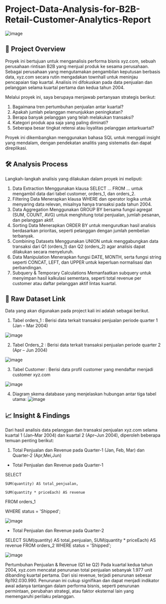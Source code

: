 # Project-Data-Analysis-for-B2B-Retail-Customer-Analytics-Report
![image](https://github.com/user-attachments/assets/20793271-f65d-4e64-a35d-3891a0703f7a)

## 📌 Project Overview
Proyek ini bertujuan untuk menganalisis performa bisnis xyz.com, sebuah perusahaan rintisan B2B yang menjual produk ke sesama perusahaan. Sebagai perusahaan yang mengutamakan pengambilan keputusan berbasis data, xyz.com secara rutin mengadakan townhall untuk meninjau pencapaian tiap kuartal. Analisis ini difokuskan pada data penjualan dan pelanggan selama kuartal pertama dan kedua tahun 2004.

Melalui proyek ini, saya berupaya menjawab pertanyaan strategis berikut:

1. Bagaimana tren pertumbuhan penjualan antar kuartal?
2. Apakah jumlah pelanggan menunjukkan peningkatan?
3. Berapa banyak pelanggan yang telah melakukan transaksi?
4. Kategori produk apa saja yang paling diminati?
5. Seberapa besar tingkat retensi atau loyalitas pelanggan antarkuartal?

Proyek ini dikembangkan menggunakan bahasa SQL untuk menggali insight yang mendalam, dengan pendekatan analitis yang sistematis dan dapat direplikasi.

## 🛠️ Analysis Process
Langkah-langkah analisis yang dilakukan dalam proyek ini meliputi:

1. Data Extraction Menggunakan klausa SELECT ... FROM ... untuk mengambil data dari tabel customer, orders_1, dan orders_2.
2. Filtering Data Menerapkan klausa WHERE dan operator logika untuk menyaring data relevan, misalnya hanya transaksi pada tahun 2004.
3. Data Aggregation Menggunakan GROUP BY bersama fungsi agregat (SUM, COUNT, AVG) untuk menghitung total penjualan, jumlah pesanan, dan pelanggan aktif.
4. Sorting Data Menerapkan ORDER BY untuk mengurutkan hasil analisis berdasarkan prioritas, seperti pelanggan dengan jumlah pembelian terbanyak.
5. Combining Datasets Menggunakan UNION untuk menggabungkan data transaksi dari Q1 (orders_1) dan Q2 (orders_2) agar analisis dapat dilakukan secara menyeluruh.
6. Data Manipulation Menerapkan fungsi DATE, MONTH, serta fungsi string seperti CONCAT, LEFT, dan UPPER untuk keperluan normalisasi dan perbandingan.
7. Subquery & Temporary Calculations Memanfaatkan subquery untuk menyimpan hasil kalkulasi sementara, seperti total revenue per customer atau daftar pelanggan aktif lintas kuartal.

## 📂 Raw Dataset Link
Data yang akan digunakan pada project kali ini adalah sebagai berikut.

1. Tabel orders_1 : Berisi data terkait transaksi penjualan periode quarter 1 (Jan – Mar 2004)
   
![image](https://github.com/user-attachments/assets/969f472e-cb49-40be-b699-fde2f17d5925)

2. Tabel Orders_2 : Berisi data terkait transaksi penjualan periode quarter 2 (Apr – Jun 2004)

![image](https://github.com/user-attachments/assets/3eb8e86c-3388-4c71-8d2e-697cb0a1d373)

3. Tabel Customer : Berisi data profil customer yang mendaftar menjadi customer xyz.com
   
![image](https://github.com/user-attachments/assets/03ace26c-4bce-461c-b570-415f155652a7)

4. Diagram skema database yang menjelaskan hubungan antar tiga tabel utama:
![image](https://github.com/user-attachments/assets/9566994b-8149-4155-a3ae-d33c7ef2cffb)

## 📈 Insight & Findings

Dari hasil analisis data pelanggan dan transaksi penjualan xyz.com selama kuartal 1 (Jan–Mar 2004) dan kuartal 2 (Apr–Jun 2004), diperoleh beberapa temuan penting berikut:

1. Total Penjualan dan Revenue pada Quarter-1 (Jan, Feb, Mar) dan Quarter-2 (Apr,Mei,Jun)

- Total Penjualan dan Revenue pada Quarter-1

SELECT 

	SUM(quantity) AS total_penjualan,
 
	SUM(quantity * priceEach) AS revenue
 
FROM orders_1

WHERE status = 'Shipped';

![image](https://github.com/user-attachments/assets/2c4c8318-2cd4-4bf8-8d08-4dec0f5321f5)


- Total Penjualan dan Revenue pada Quarter-2

SELECT
	SUM(quantity) AS total_penjualan,
	SUM(quantity * priceEach) AS revenue
FROM orders_2
WHERE status = 'Shipped';

![image](https://github.com/user-attachments/assets/4e73367d-dcdc-40d2-8754-b0f12858652e)

Pertumbuhan Penjualan & Revenue (Q1 ke Q2)
Pada kuartal kedua tahun 2004, xyz.com mencatat penurunan total penjualan sebanyak 1.977 unit dibanding kuartal pertama. Dari sisi revenue, terjadi penurunan sebesar Rp192.030.990. Penurunan ini cukup signifikan dan dapat menjadi indikator awal adanya tantangan dalam performa bisnis, seperti penurunan permintaan, perubahan strategi, atau faktor eksternal lain yang memengaruhi perilaku pelanggan.

